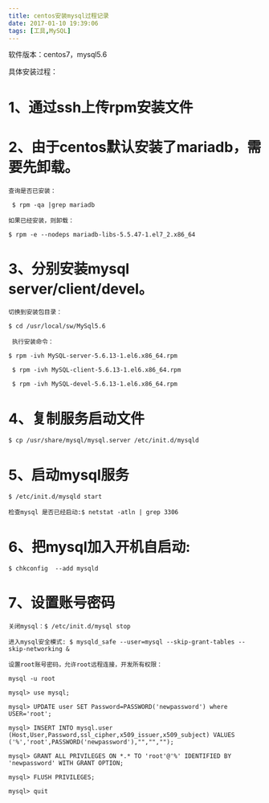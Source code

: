```yaml
---
title: centos安装mysql过程记录
date: 2017-01-10 19:39:06
tags: [工具,MySQL]
---
```

软件版本：centos7，mysql5.6

具体安装过程：

# 1、通过ssh上传rpm安装文件

# 2、由于centos默认安装了mariadb，需要先卸载。

    查询是否已安装：

     $ rpm -qa |grep mariadb 

    如果已经安装，则卸载：

    $ rpm -e --nodeps mariadb-libs-5.5.47-1.el7_2.x86_64

# 3、分别安装mysql server/client/devel。

    切换到安装包目录：    

    $ cd /usr/local/sw/MySql5.6

     执行安装命令：

    $ rpm -ivh MySQL-server-5.6.13-1.el6.x86_64.rpm

     $ rpm -ivh MySQL-client-5.6.13-1.el6.x86_64.rpm

     $ rpm -ivh MySQL-devel-5.6.13-1.el6.x86_64.rpm

# 4、复制服务启动文件
    $ cp /usr/share/mysql/mysql.server /etc/init.d/mysqld

# 5、启动mysql服务
    $ /etc/init.d/mysqld start

    检查mysql 是否已经启动:$ netstat -atln | grep 3306

# 6、把mysql加入开机自启动:
    $ chkconfig  --add mysqld  

# 7、设置账号密码

    关闭mysql：$ /etc/init.d/mysql stop

    进入mysql安全模式: $ mysqld_safe --user=mysql --skip-grant-tables --skip-networking &

    设置root账号密码，允许root远程连接，开发所有权限：

    mysql -u root

    mysql> use mysql;

    mysql> UPDATE user SET Password=PASSWORD('newpassword') where USER='root';

    mysql> INSERT INTO mysql.user (Host,User,Password,ssl_cipher,x509_issuer,x509_subject) VALUES ('%','root',PASSWORD('newpassword'),"","",""); 

    mysql> GRANT ALL PRIVILEGES ON *.* TO 'root'@'%' IDENTIFIED BY 'newpassword' WITH GRANT OPTION;

    mysql> FLUSH PRIVILEGES;

    mysql> quit